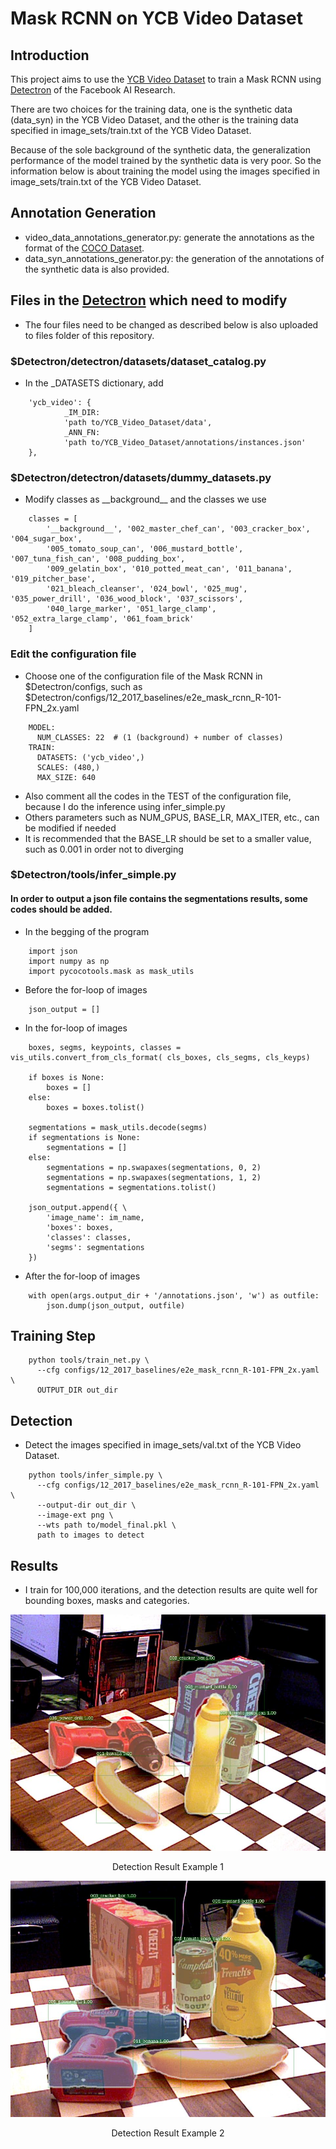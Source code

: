 # Mask RCNN on YCB Video Dataset

## Introduction
This project aims to use the [YCB Video Dataset](https://rse-lab.cs.washington.edu/projects/posecnn/) to train a Mask RCNN using [Detectron](https://github.com/iyezhiyu/Detectron) of the Facebook AI Research.

There are two choices for the training data, one is the synthetic data (data_syn) in the YCB Video Dataset, and the other is the training data specified in image_sets/train.txt of the YCB Video Dataset.

Because of the sole background of the synthetic data, the generalization performance of the model trained by the synthetic data is very poor. So the information below is about training the model using the images specified in image_sets/train.txt of the YCB Video Dataset.

## Annotation Generation
* video_data_annotations_generator.py: generate the annotations as the format of the [COCO Dataset](http://cocodataset.org/#home).
* data_syn_annotations_generator.py: the generation of the annotations of the synthetic data is also provided.

## Files in the [Detectron](https://github.com/iyezhiyu/Detectron) which need to modify
* The four files need to be changed as described below is also uploaded to files folder of this repository.
### $Detectron/detectron/datasets/dataset_catalog.py
* In the _DATASETS dictionary, add
```
    'ycb_video': {
            _IM_DIR:
            'path to/YCB_Video_Dataset/data',
            _ANN_FN:
            'path to/YCB_Video_Dataset/annotations/instances.json'
    },
```
### $Detectron/detectron/datasets/dummy_datasets.py
* Modify classes as \_\_background\_\_ and the classes we use
```
    classes = [
        '__background__', '002_master_chef_can', '003_cracker_box', '004_sugar_box',
        '005_tomato_soup_can', '006_mustard_bottle', '007_tuna_fish_can', '008_pudding_box',
        '009_gelatin_box', '010_potted_meat_can', '011_banana', '019_pitcher_base',
        '021_bleach_cleanser', '024_bowl', '025_mug', '035_power_drill', '036_wood_block', '037_scissors', 
        '040_large_marker', '051_large_clamp', '052_extra_large_clamp', '061_foam_brick'
    ]
```
### Edit the configuration file
* Choose one of the configuration file of the Mask RCNN in $Detectron/configs, such as $Detectron/configs/12_2017_baselines/e2e_mask_rcnn_R-101-FPN_2x.yaml
```
    MODEL:
      NUM_CLASSES: 22  # (1 (background) + number of classes)
    TRAIN:
      DATASETS: ('ycb_video',)
      SCALES: (480,)
      MAX_SIZE: 640 
```
* Also comment all the codes in the TEST of the configuration file, because I do the inference using infer_simple.py
* Others parameters such as NUM_GPUS, BASE_LR, MAX_ITER, etc., can be modified if needed
* It is recommended that the BASE_LR should be set to a smaller value, such as 0.001 in order not to diverging
### $Detectron/tools/infer_simple.py
#### In order to output a json file contains the segmentations results, some codes should be added.
* In the begging of the program
```
    import json
    import numpy as np
    import pycocotools.mask as mask_utils
```
* Before the for-loop of images
```
    json_output = []
```
* In the for-loop of images
```
    boxes, segms, keypoints, classes = vis_utils.convert_from_cls_format( cls_boxes, cls_segms, cls_keyps)

    if boxes is None:
        boxes = []
    else:
        boxes = boxes.tolist()
        
    segmentations = mask_utils.decode(segms)
    if segmentations is None:
        segmentations = []
    else:
        segmentations = np.swapaxes(segmentations, 0, 2)
        segmentations = np.swapaxes(segmentations, 1, 2)
        segmentations = segmentations.tolist()

    json_output.append({ \
        'image_name': im_name,
        'boxes': boxes,
        'classes': classes,
        'segms': segmentations
    })
```
* After the for-loop of images
```
    with open(args.output_dir + '/annotations.json', 'w') as outfile:
        json.dump(json_output, outfile)
```

## Training Step
```
    python tools/train_net.py \
      --cfg configs/12_2017_baselines/e2e_mask_rcnn_R-101-FPN_2x.yaml \
      OUTPUT_DIR out_dir
```

## Detection
* Detect the images specified in image_sets/val.txt of the YCB Video Dataset.
```
    python tools/infer_simple.py \
      --cfg configs/12_2017_baselines/e2e_mask_rcnn_R-101-FPN_2x.yaml \
      --output-dir out_dir \
      --image-ext png \
      --wts path to/model_final.pkl \
      path to images to detect
```

## Results
* I train for 100,000 iterations, and the detection results are quite well for bounding boxes, masks and categories.
<div align="center">
  <img src="images/detect_result1.jpg" width="640px" />
  <p>Detection Result Example 1</p>
</div>
<div align="center">
  <img src="images/detect_result2.jpg" width="640px" />
  <p>Detection Result Example 2</p>
</div>